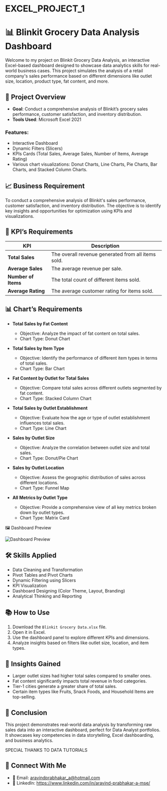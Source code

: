 # EXCEL_PROJECT_1

# 📊 Blinkit Grocery Data Analysis Dashboard

Welcome to my project on Blinkit Grocery Data Analysis, an interactive Excel-based dashboard designed to showcase data analytics skills for real-world business cases.
This project simulates the analysis of a retail company's sales performance based on different dimensions like outlet size, location, product type, fat content, and more.

## 🚀 Project Overview
- **Goal**: Conduct a comprehensive analysis of Blinkit’s grocery sales performance, customer satisfaction, and inventory distribution.
- **Tools Used**: Microsoft Excel 2021

### Features:
- Interactive Dashboard
- Dynamic Filters (Slicers)
- KPIs Cards (Total Sales, Average Sales, Number of Items, Average Rating)
- Various chart visualizations: Donut Charts, Line Charts, Pie Charts, Bar Charts, and Stacked Column Charts.

## 📈 Business Requirement
To conduct a comprehensive analysis of Blinkit's sales performance, customer satisfaction, and inventory distribution.
The objective is to identify key insights and opportunities for optimization using KPIs and visualizations.

## 🎯 KPI’s Requirements

| KPI | Description |
| --- | --- |
| **Total Sales** | The overall revenue generated from all items sold. |
| **Average Sales** | The average revenue per sale. |
| **Number of Items** | The total count of different items sold. |
| **Average Rating** | The average customer rating for items sold. |

## 📊 Chart’s Requirements

- **Total Sales by Fat Content**  
  - Objective: Analyze the impact of fat content on total sales.
  - Chart Type: Donut Chart

- **Total Sales by Item Type**  
  - Objective: Identify the performance of different item types in terms of total sales.
  - Chart Type: Bar Chart

- **Fat Content by Outlet for Total Sales**  
  - Objective: Compare total sales across different outlets segmented by fat content.
  - Chart Type: Stacked Column Chart

- **Total Sales by Outlet Establishment**  
  - Objective: Evaluate how the age or type of outlet establishment influences total sales.
  - Chart Type: Line Chart

- **Sales by Outlet Size**  
  - Objective: Analyze the correlation between outlet size and total sales.
  - Chart Type: Donut/Pie Chart

- **Sales by Outlet Location**  
  - Objective: Assess the geographic distribution of sales across different locations.
  - Chart Type: Funnel Map

- **All Metrics by Outlet Type**  
  - Objective: Provide a comprehensive view of all key metrics broken down by outlet types.
  - Chart Type: Matrix Card



🖼️ Dashboard Preview

![Dashboard Preview](https://github.com/Mr-ShadowElite/EXCEL_PROJECT_1/blob/main/IMAGES/Dashboard_Screenshot.png)

## 🛠️ Skills Applied
- Data Cleaning and Transformation
- Pivot Tables and Pivot Charts
- Dynamic Filtering using Slicers
- KPI Visualization
- Dashboard Designing (Color Theme, Layout, Branding)
- Analytical Thinking and Reporting

## 📚 How to Use
1. Download the `Blinkit Grocery Data.xlsx` file.
2. Open it in Excel.
3. Use the dashboard panel to explore different KPIs and dimensions.
4. Analyze insights based on filters like outlet size, location, and item types.

## 🧠 Insights Gained
- Larger outlet sizes had higher total sales compared to smaller ones.
- Fat content significantly impacts total revenue in food categories.
- Tier-1 cities generate a greater share of total sales.
- Certain item types like Fruits, Snack Foods, and Household Items are top-selling.

## 📌 Conclusion
This project demonstrates real-world data analysis by transforming raw sales data into an interactive dashboard, perfect for Data Analyst portfolios.
It showcases key competencies in data storytelling, Excel dashboarding, and business analytics.

SPECIAL THANKS TO DATA TUTORIALS

## 🔗 Connect With Me
- 📧 Email: aravindprabhakar_a@hotmail.com
- 💼 LinkedIn: https://www.linkedin.com/in/aravind-prabhakar-a-mse/

